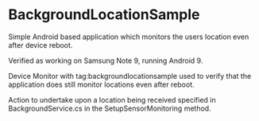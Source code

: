 # BackgroundLocationSample

Simple Android based application which monitors the users location even after device reboot.

Verified as working on Samsung Note 9, running Android 9.

Device Monitor with tag:backgroundlocationsample used to verify that the application does still monitor locations even after reboot.

Action to undertake upon a location being received specified in BackgroundService.cs in the SetupSensorMonitoring method.
